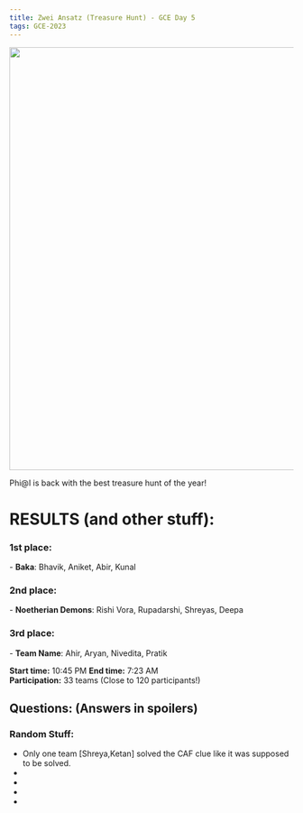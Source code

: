 ```yaml
---
title: Zwei Ansatz (Treasure Hunt) - GCE Day 5
tags: GCE-2023
---
```

<p align="center">
<img src="/posters/GCE_Day_5.png" height=750>
</p>

Phi@I is back with the best treasure hunt of the year!
<!--more-->

<p align="center">
<h1> RESULTS (and other stuff): </h1>
</p>

<h3>1st place:</h3> - <strong>Baka</strong>: Bhavik, Aniket, Abir, Kunal <br>
<h3>2nd place:</h3> - <strong>Noetherian Demons</strong>: Rishi Vora, Rupadarshi, Shreyas, Deepa <br>
<h3>3rd place:</h3> - <strong>Team Name</strong>: Ahir, Aryan, Nivedita, Pratik <br>

<strong>Start time:</strong> 10:45 PM
<strong>End time:</strong> 7:23 AM <br>
<strong>Participation:</strong> 33 teams (Close to 120 participants!)

<h2>Questions: (Answers in spoilers)</h2> 


<h3> Random Stuff: </h3>

- Only one team [Shreya,Ketan] solved the CAF clue like it was supposed to be solved.
- [](https://github.com/PhiclubIISERM/phiclubiiserm.github.io/blob/master/assets/images/Screenshot%202023-10-06%20191256.png)
- [](https://github.com/PhiclubIISERM/phiclubiiserm.github.io/blob/master/assets/images/Screenshot%202023-10-06%20192233.png)
- [](https://github.com/PhiclubIISERM/phiclubiiserm.github.io/blob/master/assets/images/Screenshot%202023-10-06%20192817.png)
- [](https://github.com/PhiclubIISERM/phiclubiiserm.github.io/blob/master/assets/images/Screenshot%202023-10-06%20193301.png)
